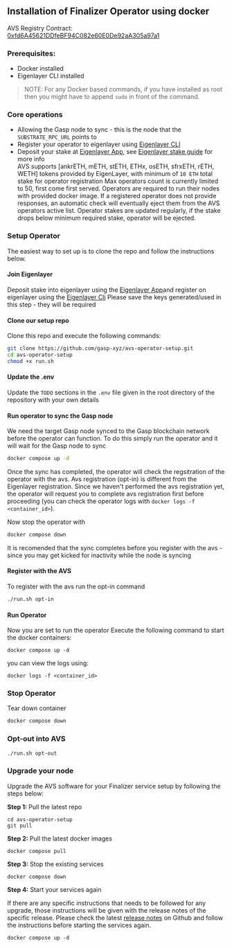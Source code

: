 ## Installation of Finalizer Operator using docker

AVS Registry Contract: [0xfd6A45621DDfeBF94C082e60E0De92aA305a97a1](https://holesky.etherscan.io/address/0xfd6A45621DDfeBF94C082e60E0De92aA305a97a1)

### Prerequisites:
* Docker installed
* Eigenlayer CLI installed

> NOTE: For any Docker based commands, if you have installed as root then you might have to append `sudo` in front of the command.

### Core operations
* Allowing the Gasp node to sync - this is the node that the `SUBSTRATE_RPC_URL` points to
* Register your operator to eigenlayer using [Eigenlayer CLI](https://github.com/Layr-Labs/eigenlayer-cli)
* Deposit your stake at [Eigenlayer App](https://holesky.eigenlayer.xyz/), see [Eigenlayer stake guide](https://docs.eigenlayer.xyz/restaking-guides/restaking-user-guide) for more info\
AVS supports [ankrETH, mETH, stETH, ETHx, osETH, sfrxETH, rETH, WETH] tokens provided by EigenLayer, with minimum of `10 ETH` total stake for operator registration
Max operators count is currently limited to 50, first come first served.
Operators are required to run their nodes with provided docker image. If a registered operator does not provide responses, an automatic check will eventually eject them from the AVS operators active list.
Operator stakes are updated regularly, if the stake drops below minimum required stake, operator will be ejected. 

### Setup Operator
The easiest way to set up is to clone the repo and follow the instructions below.

#### Join Eigenlayer
Deposit stake into eigenlayer using the [Eigenlayer App](https://holesky.eigenlayer.xyz/)and register on eigenlayer using the [Eigenlayer Cli](https://github.com/Layr-Labs/eigenlayer-cli)
Please save the keys generated/used in this step - they will be required

#### Clone our setup repo
Clone this repo and execute the following commands:
```bash
git clone https://github.com/gasp-xyz/avs-operator-setup.git
cd avs-operator-setup
chmod +x run.sh
```

#### Update the .env
Update the `TODO` sections in the  `.env` file given in the root directory of the repository with your own details

#### Run operator to sync the Gasp node
We need the target Gasp node synced to the Gasp blockchain network before the operator can function. To do this simply run the operator and it will wait for the Gasp node to sync 
```bash
docker compose up -d
```
Once the sync has completed, the operator will check the regsitration of the operator with the avs. Avs registration (opt-in) is different from the Eigenlayer registration. Since we haven't performed the avs registration yet, the operator will request you to complete avs registration first before proceeding (you can check the operator logs with `docker logs -f <container_id>`).

Now stop the operator with
```bash
docker compose down
```

It is recomended that the sync completes before you register with the avs - since you may get kicked for inactivity while the node is syncing

#### Register with the AVS
To register with the avs run the opt-in command
```bash
./run.sh opt-in
```

#### Run Operator
Now you are set to run the operator
Execute the following command to start the docker containers:
```
docker compose up -d
```
you can view the logs using:
```
docker logs -f <container_id>
```

### Stop Operator
Tear down container
```bash
docker compose down
```
### Opt-out into AVS
```bash
./run.sh opt-out
```
### Upgrade your node

Upgrade the AVS software for your Finalizer service setup by following the steps below:

**Step 1:** Pull the latest repo

```
cd avs-operator-setup
git pull
```

**Step 2:** Pull the latest docker images

```
docker compose pull
```

**Step 3:** Stop the existing services

```
docker compose down
```

**Step 4:** Start your services again

If there are any specific instructions that needs to be followed for any upgrade, those instructions will be given with the release notes of the specific release. Please check the latest [release notes](https://github.com/gasp-xyz/avs-operator-setup/releases) on Github and follow the instructions before starting the services again.

```
docker compose up -d
```

